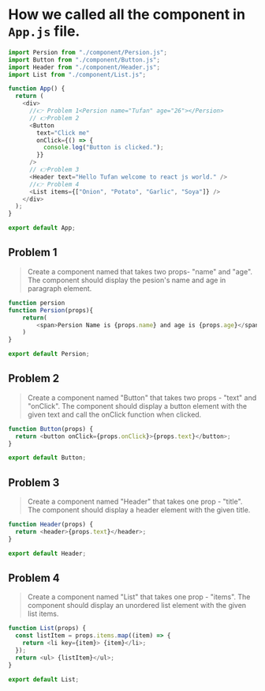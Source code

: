 # How we called all the component in `App.js` file.

```javascript
import Persion from "./component/Persion.js";
import Button from "./component/Button.js";
import Header from "./component/Header.js";
import List from "./component/List.js";

function App() {
  return (
    <div>
      //👉 Problem 1<Persion name="Tufan" age="26"></Persion>
      // 👉Problem 2
      <Button
        text="Click me"
        onClick={() => {
          console.log("Button is clicked.");
        }}
      />
      // 👉Problem 3
      <Header text="Hello Tufan welcome to react js world." />
      //👉 Problem 4
      <List items={["Onion", "Potato", "Garlic", "Soya"]} />
    </div>
  );
}

export default App;
```

## Problem 1

> Create a component named that takes two props- "name" and "age". The component should display the pesion's name and age in paragraph element.

```javascript
function persion
function Persion(props){
    return(
        <span>Persion Name is {props.name} and age is {props.age}</span>
    )
}

export default Persion;
```

## Problem 2

> Create a component named "Button" that takes two props - "text" and "onClick". The component should display a button element with the given text and call the onClick function when clicked.

```javascript
function Button(props) {
  return <button onClick={props.onClick}>{props.text}</button>;
}

export default Button;
```

## Problem 3

> Create a component named "Header" that takes one prop - "title". The component should display a header element with the given title.

```javascript
function Header(props) {
  return <header>{props.text}</header>;
}

export default Header;
```

## Problem 4

> Create a component named "List" that takes one prop - "items". The component should display an unordered list element with the given list items.

```javascript
function List(props) {
  const listItem = props.items.map((item) => {
    return <li key={item}> {item}</li>;
  });
  return <ul> {listItem}</ul>;
}

export default List;
```
